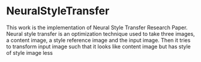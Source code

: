 # NeuralStyleTransfer
This work is the implementation of Neural Style Transfer Research Paper. Neural style transfer is an optimization technique used to take three images, a content image, a style reference image and the input image. Then it tries to transform input image such that it looks like content image but has style of style image less 
